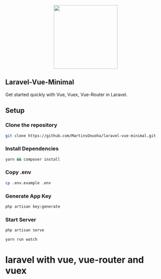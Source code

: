 <p align="center"><a href="https://laravel.com" target="_blank"><img src="https://raw.githubusercontent.com/MartinsOnuoha/laravel-vue-minimal/master/public/logo.png" width="200"></a></p>

## Laravel-Vue-Minimal

Get started quickly with Vue, Vuex, Vue-Router in Laravel.

## Setup

### Clone the repository

```bash
git clone https://github.com/MartinsOnuoha/laravel-vue-minimal.git
```

### Install Dependencies

```bash
yarn && composer install
```

### Copy .env

```bash
cp .env.example .env
```

### Generate App Key

```bash
php artisan key:generate
```

### Start Server

```bash
php artisan serve
```

```bash
yarn run watch
```
# laravel with vue, vue-router and vuex
